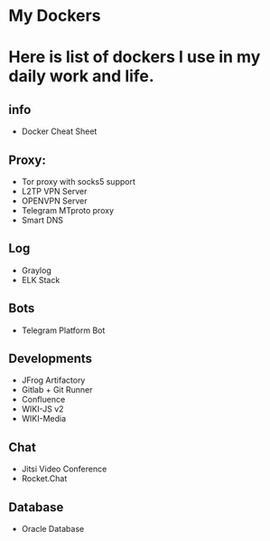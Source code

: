 # My Dockers
Here is list of dockers I use in my daily work and life.
===========
## info
- Docker Cheat Sheet

## Proxy:
- Tor proxy with socks5 support
- L2TP VPN Server
- OPENVPN Server
- Telegram MTproto proxy
- Smart DNS

## Log
- Graylog
- ELK Stack

## Bots
- Telegram Platform Bot

## Developments
- JFrog Artifactory
- Gitlab + Git Runner
- Confluence
- WIKI-JS v2
- WIKI-Media


## Chat
- Jitsi Video Conference
- Rocket.Chat


## Database
- Oracle Database